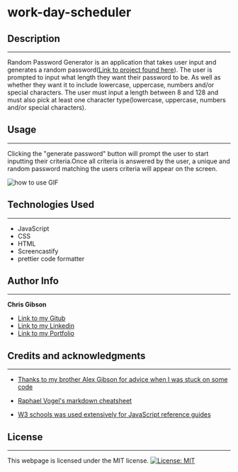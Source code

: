 # work-day-scheduler

## Description

---

Random Password Generator is an application that takes user input and generates a random password([Link to project found here](https://chrischarlesgibson.github.io/password-generator/)). The user is prompted to input what length they want their password to be. As well as whether they want it to include lowercase, uppercase, numbers and/or special characters. The user must input a length between 8 and 128 and must also pick at least one character type(lowercase, uppercase, numbers and/or special characters).

## Usage

---

Clicking the "generate password" button will prompt the user to start inputting their criteria.Once all criteria is answered by the user, a unique and random password matching the users criteria will appear on the screen.

![how to use GIF](./Assets/password%20generator%20GIF.gif)

## Technologies Used

---

- JavaScript
- CSS
- HTML
- Screencastify
- prettier code formatter

## Author Info

---

**Chris Gibson**

- [Link to my Gitub](https://github.com/chrischarlesgibson)
- [Link to my Linkedin](https://www.linkedin.com/in/chris-gibson-415909250/)
- [Link to my Portfolio](https://chrischarlesgibson.github.io/Chris-Gibson-project-portfolio/)

## Credits and acknowledgments

---

- [Thanks to my brother Alex Gibson for advice when I was stuck on some code](https://github.com/argibson02)

- [Raphael Vogel's markdown cheatsheet](https://github.com/tchapi/markdown-cheatsheet/blob/master/README.md)

- [W3 schools was used extensively for JavaScript reference guides](https://www.w3schools.com/)

## License

---

This webpage is licensed under the MIT license.
[![License: MIT](https://img.shields.io/badge/License-MIT-yellow.svg)](https://opensource.org/licenses/MIT)

